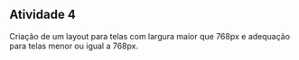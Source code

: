 ## Atividade 4

Criação de um layout para telas com largura maior que 768px e adequação para telas menor ou igual a 768px.